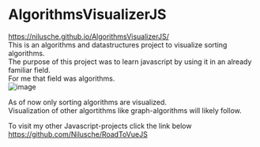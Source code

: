 # AlgorithmsVisualizerJS
https://nilusche.github.io/AlgorithmsVisualizerJS/ <br>
This is an algorithms and datastructures project to visualize sorting algorithms. <br>
The purpose of this project was to learn javascript by using it in an already familiar field. <br>
For me that field was algorithms. <br>
![image](https://user-images.githubusercontent.com/73897941/155042789-f71aae34-356f-401d-87c6-d7be65e4ab8f.png)

As of now only sorting algorithms are visualized.<br>
Visualization of other algortithms like graph-algorithms will likely follow. <br>

To visit my other Javascript-projects click the link below <br>
https://github.com/Nilusche/RoadToVueJS
